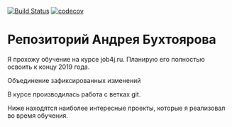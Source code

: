 [![Build Status](https://travis-ci.org/andreybukhtoyarov/abukhtoyarov.svg?branch=master)](https://travis-ci.org/andreybukhtoyarov/abukhtoyarov)
[![codecov](https://codecov.io/gh/andreybukhtoyarov/abukhtoyarov/branch/master/graph/badge.svg)](https://codecov.io/gh/andreybukhtoyarov/abukhtoyarov)

# Репозиторий Андрея Бухтоярова

Я прохожу обучение на курсе job4j.ru. Планирую его полностью освоить к концу 2019 года.

Объединение зафиксированных изменений

В курсе производилась работа с ветках git.

Ниже находятся наиболее интересные проекты, которые я реализовал во время обучения.
